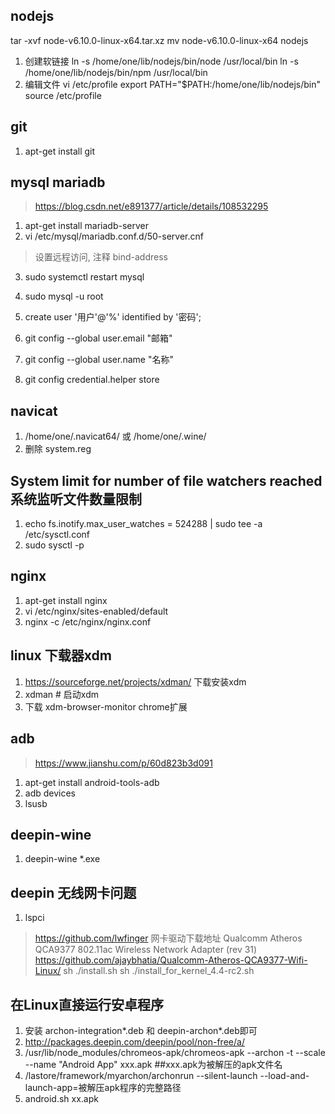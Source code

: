 ## nodejs

tar -xvf   node-v6.10.0-linux-x64.tar.xz
mv node-v6.10.0-linux-x64  nodejs

1. 创建软链接
ln -s /home/one/lib/nodejs/bin/node /usr/local/bin
ln -s /home/one/lib/nodejs/bin/npm /usr/local/bin
2. 编辑文件
vi /etc/profile
export PATH="$PATH:/home/one/lib/nodejs/bin"
source /etc/profile

## git

1. apt-get install git

## mysql mariadb

> https://blog.csdn.net/e891377/article/details/108532295
1. apt-get install mariadb-server
2. vi /etc/mysql/mariadb.conf.d/50-server.cnf
> 设置远程访问, 注释 bind-address
3. sudo systemctl restart mysql
4. sudo mysql -u root
5. create user '用户'@'%' identified by '密码';

6. git config --global user.email "邮箱"
7. git config --global user.name "名称"
8. git config credential.helper store

## navicat

1. /home/one/.navicat64/ 或 /home/one/.wine/
2. 删除 system.reg

## System limit for number of file watchers reached 系统监听文件数量限制

1. echo fs.inotify.max_user_watches = 524288 | sudo tee -a /etc/sysctl.conf
2. sudo sysctl -p

## nginx

1. apt-get install nginx
2. vi /etc/nginx/sites-enabled/default
3. nginx -c /etc/nginx/nginx.conf

## linux 下载器xdm

1. https://sourceforge.net/projects/xdman/ 下载安装xdm
2. xdman # 启动xdm
3. 下载 xdm-browser-monitor chrome扩展


## adb
> https://www.jianshu.com/p/60d823b3d091

1. apt-get install android-tools-adb
2. adb devices
3. lsusb

## deepin-wine

1. deepin-wine *.exe

## deepin 无线网卡问题

1. lspci

> https://github.com/lwfinger 网卡驱动下载地址
> Qualcomm Atheros QCA9377 802.11ac Wireless Network Adapter (rev 31)
> https://github.com/ajaybhatia/Qualcomm-Atheros-QCA9377-Wifi-Linux/
> sh ./install.sh
> sh ./install_for_kernel_4.4-rc2.sh

## 在Linux直接运行安卓程序

1. 安装 archon-integration*.deb 和 deepin-archon*.deb即可
2. http://packages.deepin.com/deepin/pool/non-free/a/
3. /usr/lib/node_modules/chromeos-apk/chromeos-apk --archon -t --scale --name "Android App" xxx.apk   ##xxx.apk为被解压的apk文件名
4. /lastore/framework/myarchon/archonrun --silent-launch --load-and-launch-app=被解压apk程序的完整路径
5. android.sh   xx.apk
